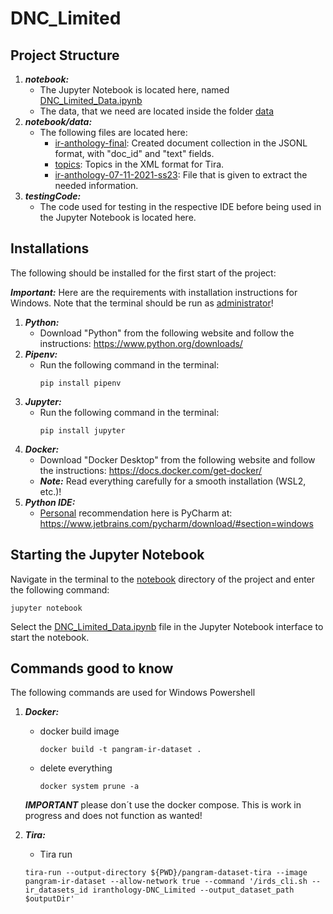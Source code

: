 # DNC_Limited

## Project Structure

1. ***notebook:***
    - The Jupyter Notebook is located here, named [DNC_Limited_Data.ipynb](notebook/DNC_Limited_Data.ipynb)
    - The data, that we need are located inside the folder [data](notebook/data)
2. ***notebook/data:***
   - The following files are located here:
     * [ir-anthology-final](notebook/data/ir-anthology-final.jsonl): Created document collection in the JSONL format, with "doc_id" and "text" fields.
     * [topics](notebook/data/topics.xml): Topics in the XML format for Tira.
     * [ir-anthology-07-11-2021-ss23](notebook/data/ir-anthology-07-11-2021-ss23): File that is given to extract the needed information.
3. ***testingCode:***
   - The code used for testing in the respective IDE before being used in the Jupyter Notebook is located here.

## Installations

The following should be installed for the first start of the project:

***Important:*** Here are the requirements with installation instructions for Windows. Note that the terminal should be run as <ins>administrator</ins>!
1. ***Python:***
   - Download "Python" from the following website and follow the instructions: https://www.python.org/downloads/
3. ***Pipenv:***
   - Run the following command in the terminal:
     ```
     pip install pipenv
     ```
3. ***Jupyter:***
   - Run the following command in the terminal:
      ```
      pip install jupyter
      ```
4. ***Docker:***
   - Download "Docker Desktop" from the following website and follow the instructions: https://docs.docker.com/get-docker/
   - ***Note:*** Read everything carefully for a smooth installation (WSL2, etc.)!
5. ***Python IDE:***
   - <ins>Personal</ins> recommendation here is PyCharm at: https://www.jetbrains.com/pycharm/download/#section=windows 

## Starting the Jupyter Notebook
Navigate in the terminal to the [notebook](notebook/) directory of the project and enter the following command:
```
jupyter notebook
```
Select the [DNC_Limited_Data.ipynb](notebook/DNC_Limited_Data.ipynb) file in the Jupyter Notebook interface to start the notebook.

## Commands good to know
The following commands are used for Windows Powershell
1. ***Docker:***
    - docker build image
        ```
        docker build -t pangram-ir-dataset .
        ```
    - delete everything
        ```
        docker system prune -a
        ```
    ***IMPORTANT*** please don´t use the docker compose. This is work in progress and does not function as wanted!

2. ***Tira:***
    - Tira run
    ```
    tira-run --output-directory ${PWD}/pangram-dataset-tira --image pangram-ir-dataset --allow-network true --command '/irds_cli.sh --ir_datasets_id iranthology-DNC_Limited --output_dataset_path $outputDir'
    ```